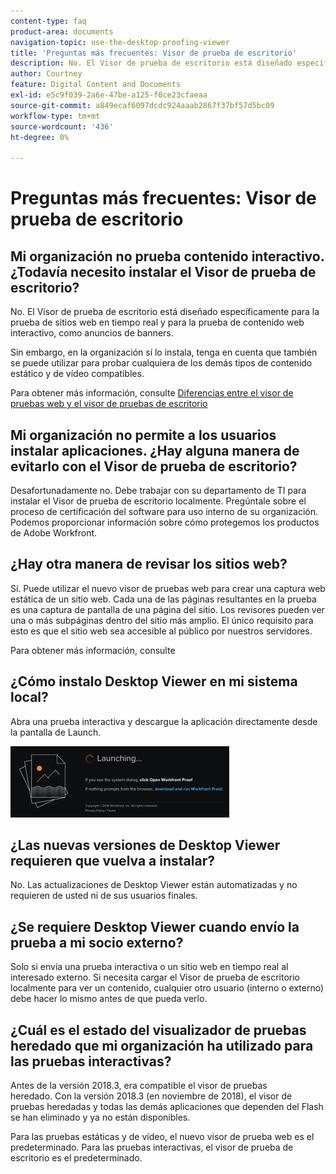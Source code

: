 ```yaml
---
content-type: faq
product-area: documents
navigation-topic: use-the-desktop-proofing-viewer
title: 'Preguntas más frecuentes: Visor de prueba de escritorio'
description: No. El Visor de prueba de escritorio está diseñado específicamente para la prueba de sitios web en tiempo real y para la prueba de contenido web interactivo, como anuncios de banners.
author: Courtney
feature: Digital Content and Documents
exl-id: e5c9f039-2a6e-47be-a125-f0ce23cfaeaa
source-git-commit: a849ecaf6097dcdc924aaab2867f37bf57d5bc09
workflow-type: tm+mt
source-wordcount: '436'
ht-degree: 0%

---
```


# Preguntas más frecuentes: Visor de prueba de escritorio

## Mi organización no prueba contenido interactivo. ¿Todavía necesito instalar el Visor de prueba de escritorio?

No. El Visor de prueba de escritorio está diseñado específicamente para la prueba de sitios web en tiempo real y para la prueba de contenido web interactivo, como anuncios de banners.

Sin embargo, en la organización sí lo instala, tenga en cuenta que también se puede utilizar para probar cualquiera de los demás tipos de contenido estático y de vídeo compatibles. 

Para obtener más información, consulte [Diferencias entre el visor de pruebas web y el visor de pruebas de escritorio](../../../review-and-approve-work/proofing/proofing-overview/understand-differences-between-web-viewer.md)

## Mi organización no permite a los usuarios instalar aplicaciones. ¿Hay alguna manera de evitarlo con el Visor de prueba de escritorio?

Desafortunadamente no. Debe trabajar con su departamento de TI para instalar el Visor de prueba de escritorio localmente. Pregúntale sobre el proceso de certificación del software para uso interno de su organización. Podemos proporcionar información sobre cómo protegemos los productos de Adobe Workfront.

## ¿Hay otra manera de revisar los sitios web?

Sí. Puede utilizar el nuevo visor de pruebas web para crear una captura web estática de un sitio web. Cada una de las páginas resultantes en la prueba es una captura de pantalla de una página del sitio. Los revisores pueden ver una o más subpáginas dentro del sitio más amplio. El único requisito para esto es que el sitio web sea accesible al público por nuestros servidores.

Para obtener más información, consulte

## ¿Cómo instalo Desktop Viewer en mi sistema local?

Abra una prueba interactiva y descargue la aplicación directamente desde la pantalla de Launch.

![](assets/mceclip0-350x114.png) 

## ¿Las nuevas versiones de Desktop Viewer requieren que vuelva a instalar?

No. Las actualizaciones de Desktop Viewer están automatizadas y no requieren de usted ni de sus usuarios finales.

## ¿Se requiere Desktop Viewer cuando envío la prueba a mi socio externo?

Solo si envía una prueba interactiva o un sitio web en tiempo real al interesado externo. Si necesita cargar el Visor de prueba de escritorio localmente para ver un contenido, cualquier otro usuario (interno o externo) debe hacer lo mismo antes de que pueda verlo.

## ¿Cuál es el estado del visualizador de pruebas heredado que mi organización ha utilizado para las pruebas interactivas?

Antes de la versión 2018.3, era compatible el visor de pruebas heredado. Con la versión 2018.3 (en noviembre de 2018), el visor de pruebas heredadas y todas las demás aplicaciones que dependen del Flash se han eliminado y ya no están disponibles. 

Para las pruebas estáticas y de vídeo, el nuevo visor de prueba web es el predeterminado. Para las pruebas interactivas, el visor de prueba de escritorio es el predeterminado.

<!--For more information, see [Legacy proofing viewer removed in 2018.3](../../../workfront-proof/wp-work-proofsfiles/review-proofs-lpv/lpv-removed-2018.md)-->
